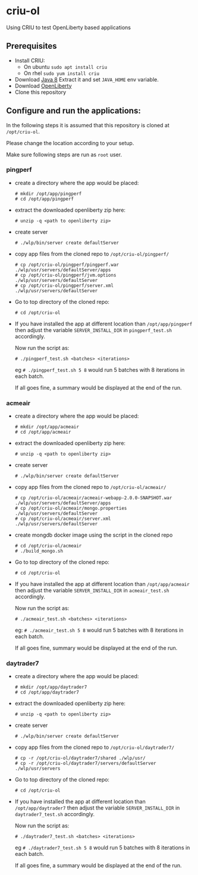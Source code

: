 # criu-ol
Using CRIU to test OpenLiberty based applications

## Prerequisites
* Install CRIU:
   - On ubuntu `sudo apt install criu`
   - On rhel `sudo yum install criu`
* Download [Java 8](https://github.com/AdoptOpenJDK/openjdk8-binaries/releases/download/jdk8u242-b08_openj9-0.18.1/OpenJDK8U-jdk_x64_linux_openj9_8u242b08_openj9-0.18.1.tar.gz)
  Extract it and set `JAVA_HOME` env variable.
* Download [OpenLiberty](https://public.dhe.ibm.com/ibmdl/export/pub/software/openliberty/runtime/release/2019-11-20_0300/openliberty-19.0.0.12.zip)
* Clone this repository

## Configure and run the applications:
In the following steps it is assumed that this repository is cloned at `/opt/criu-ol`.

Please change the location according to your setup.

Make sure following steps are run as `root` user.

### pingperf
   - create a directory where the app would be placed:
     ```
     # mkdir /opt/app/pingperf
     # cd /opt/app/pingperf
     ```
   - extract the downloaded openliberty zip here:
   
     `# unzip -q <path to openliberty zip>`
     
   - create server
   
     `# ./wlp/bin/server create defaultServer`
     
   - copy app files from the cloned repo to `/opt/criu-ol/pingperf/`
     ```
     # cp /opt/criu-ol/pingperf/pingperf.war ./wlp/usr/servers/defaultServer/apps
     # cp /opt/criu-ol/pingperf/jvm.options ./wlp/usr/servers/defaultServer
     # cp /opt/criu-ol/pingperf/server.xml ./wlp/usr/servers/defaultServer
     ```
   - Go to top directory of the cloned repo:
   
     `# cd /opt/criu-ol`
     
   - If you have installed the app at different location than `/opt/app/pingperf` then adjust the variable `SERVER_INSTALL_DIR` in `pingperf_test.sh` accordingly.

     Now run the script as:
   
     `# ./pingperf_test.sh <batches> <iterations>`
     
     eg `# ./pingperf_test.sh 5 8` would run 5 batches with 8 iterations in each batch.

     If all goes fine, a summary would be displayed at the end of the run.
     
### acmeair
   - create a directory where the app would be placed:
     ```
     # mkdir /opt/app/acmeair
     # cd /opt/app/acmeair
     ```
   - extract the downloaded openliberty zip here:
   
     `# unzip -q <path to openliberty zip>`
     
   - create server
   
     `# ./wlp/bin/server create defaultServer`
     
   - copy app files from the cloned repo to `/opt/criu-ol/acmeair/`
     ```
     # cp /opt/criu-ol/acmeair/acmeair-webapp-2.0.0-SNAPSHOT.war ./wlp/usr/servers/defaultServer/apps
     # cp /opt/criu-ol/acmeair/mongo.properties ./wlp/usr/servers/defaultServer
     # cp /opt/criu-ol/acmeair/server.xml ./wlp/usr/servers/defaultServer
     ```
   - create mongdb docker image using the script in the cloned repo
     ```
     # cd /opt/criu-ol/acmeair
     # ./build_mongo.sh
     ```
   - Go to top directory of the cloned repo:
   
     `# cd /opt/criu-ol`
     
   - If you have installed the app at different location than `/opt/app/acmeair` then adjust the variable `SERVER_INSTALL_DIR` in `acmeair_test.sh` accordingly.

     Now run the script as:

     `# ./acmeair_test.sh <batches> <iterations>`

     eg: `# ./acmeair_test.sh 5 8` would run 5 batches with 8 iterations in each batch.

     If all goes fine, summary would be displayed at the end of the run.

### daytrader7
   - create a directory where the app would be placed:
     ```
     # mkdir /opt/app/daytrader7
     # cd /opt/app/daytrader7
     ```
   - extract the downloaded openliberty zip here:
   
     `# unzip -q <path to openliberty zip>`
     
   - create server
   
     `# ./wlp/bin/server create defaultServer`
     
   - copy app files from the cloned repo to `/opt/criu-ol/daytrader7/`
     ```
     # cp -r /opt/criu-ol/daytrader7/shared ./wlp/usr/
     # cp -r /opt/criu-ol/daytrader7/servers/defaultServer ./wlp/usr/servers
     ```
   - Go to top directory of the cloned repo:
   
     `# cd /opt/criu-ol`
     
   - If you have installed the app at different location than `/opt/app/daytrader7` then adjust the variable `SERVER_INSTALL_DIR` in `daytrader7_test.sh` accordingly.

     Now run the script as:
   
     `# ./daytrader7_test.sh <batches> <iterations>`
     
     eg `# ./daytrader7_test.sh 5 8` would run 5 batches with 8 iterations in each batch.

     If all goes fine, a summary would be displayed at the end of the run.     
